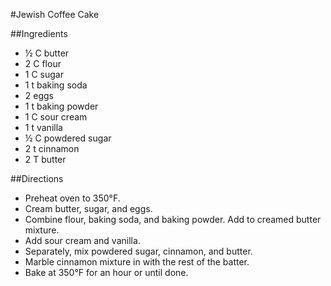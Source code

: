 #Jewish Coffee Cake

##Ingredients
- &frac12; C butter
- 2 C flour
- 1 C sugar
- 1 t baking soda
- 2 eggs
- 1 t baking powder
- 1 C sour cream
- 1 t vanilla
- &frac12; C powdered sugar
- 2 t cinnamon
- 2 T butter

##Directions
- Preheat oven to 350°F.
- Cream butter, sugar, and eggs.
- Combine flour, baking soda, and baking powder. Add to creamed butter mixture.
- Add sour cream and vanilla.
- Separately, mix powdered sugar, cinnamon, and butter.
- Marble cinnamon mixture in with the rest of the batter.
- Bake at 350°F for an hour or until done.
